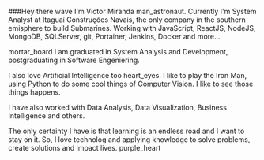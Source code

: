 ###Hey there wave
I'm Victor Miranda man_astronaut. Currently I'm System Analyst at Itaguaí Construções Navais, the only company in the southern emisphere to build Submarines. Working with JavaScript, ReactJS, NodeJS, MongoDB, SQLServer, git, Portainer, Jenkins, Docker and more...
                                                 
mortar_board I am graduated in System Analysis and Development, postgraduating in Software Engeniering.

I also love Artificial Intelligence too heart_eyes. I like to play the Iron Man, using Python to do some cool things of Computer Vision. I like to see those things happens.

I have also worked with Data Analysis, Data Visualization, Business Intelligence and others. 

The only certainty I have is that learning is an endless road and I want to stay on it. So, I love technolog and applying knowledge to solve problems, create solutions and impact lives. purple_heart

